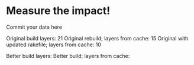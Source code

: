 # Measure the impact!

Commit your data here

Original build layers: 21
Original rebuild; layers from cache: 15
Original with updated rakefile; layers from cache: 10

Better build layers:
Better build; layers from cache:



